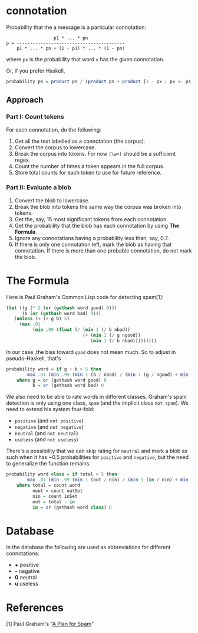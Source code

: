 connotation
===========

Probability that the a message is a particular connotation:

                      p1 * ... * pn
    p = -----------------------------------------
        p1 * ... * pn + (1 - p1) * ... * (1 - pn)

where `px` is the probability that word `x` has the given connotation.

Or, if you prefer Haskell,

```haskell
probability ps = product ps / (product ps + product [1 - px | px <- ps])
```

## Approach

### Part I: Count tokens

For each connotation, do the following:

1. Get all the text labelled as a connotation (the corpus).
2. Convert the corpus to lowercase.
3. Break the corpus into tokens. For now `(\w+)` should be a sufficient regex.
4. Count the number of times a token appears in the full corpus.
5. Store total counts for each token to use for future reference.

### Part II: Evaluate a blob

1. Convert the blob to lowercase.
2. Break the blob into tokens the same way the corpus was broken into tokens.
3. Get the, say, 15 most significant tokens from each connotation.
4. Get the probability that the blob has each connotation by using **The Formula**.
5. Ignore any connotations having a probability less than, say, 0.7.
6. If there is only one connotation left, mark the blob as having that connotation. If there is more than one probable connotation, do not mark the blob.

# The Formula

Here is Paul Graham's Common Lisp code for detecting spam[1]:

```lisp
(let ((g (* 2 (or (gethash word good) 0)))
      (b (or (gethash word bad) 0)))
   (unless (< (+ g b) 5)
     (max .01
          (min .99 (float (/ (min 1 (/ b nbad))
                             (+ (min 1 (/ g ngood))
                                (min 1 (/ b nbad)))))))))
```

In our case ,the bias toward `good` does not mean much. So to adjust in pseudo-Haskell, that's

```haskell
probability word = if g + b > 5 then
        max .01 (min .99 (min 1 (b / nbad) / (min 1 (g / ngood) + min 1 (b / nbad))))
    where g = or (gethash word good) 0
          b = or (gethash word bad) 0
```

We also need to be able to rate words in different classes. Graham's spam detection is only using one class, `spam` (and the implicit class `not spam`). We need to extend his system four-fold:

* `positive` (and `not positive`)
* `negative` (and `not negative`)
* `neutral` (and `not neutral`)
* `useless` (and `not useless`)

There's a possibility that we can skip rating for `neutral` and mark a blob as such when it has ~0.5 probabilities for `positive` and `negative`, but the need to generalize the function remains.

```haskell
probability word class = if total > 5 then
        max .01 (min .99 (min 1 (out / nin) / (min 1 (in / nin) + min 1 (out / nout))))
    where total = count word
          nout = count outSet
          nin = count inSet
          out = total - in
          in = or (gethash word class) 0
```


# Database

In the database the following are used as abbreviations for different connotations:

* **+** positive
* **-** negative
* **0** neutral
* **u** useless

# References

[1] Paul Graham's "[A Plan for Spam](http://www.paulgraham.com/spam.html)"